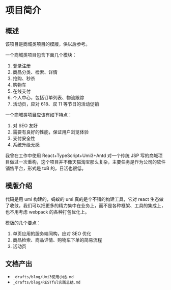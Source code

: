 # 项目简介

## 概述

该项目是商城类项目的模版，供以后参考。

一个商城类项目包含下面几个模块：

1. 登录注册
2. 商品分类、检索、详情
3. 抢购、秒杀
4. 购物车
5. 在线支付
6. 个人中心，包括订单列表、物流跟踪
7. 活动页，应对 618、双 11 等节日的活动促销

一个商城类项目应该有如下特点：

1. 对 SEO 友好
2. 需要有良好的性能，保证用户浏览体验
3. 支付安全性
4. 系统升级无感

我曾在工作中使用 React+TypeScript+Umi3+Antd 对一个传统 JSP 写的商城项目做过一次重构，这个项目并不像天猫淘宝那么复杂，主要任务是作为公司的软件销售平台，形式是 toB 的，日活也很低。

## 模版介绍

代码是用 umi 构建的，蚂蚁的 umi 真的是个不错的构建工具，它对 react 生态做了收敛，我们可以把更多的精力集中在业务上，而不是各种框架、工具的集成上，也不用考虑 webpack 的各种打包优化上。

模版的几个要点：

1. 单页应用的服务端同构，应对 SEO 优化
2. 商品检索、商品详情、购物车下单的简易流程
3. 活动页

## 文档产出

- `_drafts/blog/Umi3使用小结.md`
- `_drafts/blog/RESTful实践总结.md`
